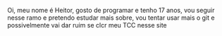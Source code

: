 Oi, meu nome é Heitor, gosto de programar e tenho 17 anos, vou seguir nesse ramo e pretendo estudar mais sobre, vou tentar usar mais o git e possivelmente vai dar ruim se clcr meu TCC nesse site
